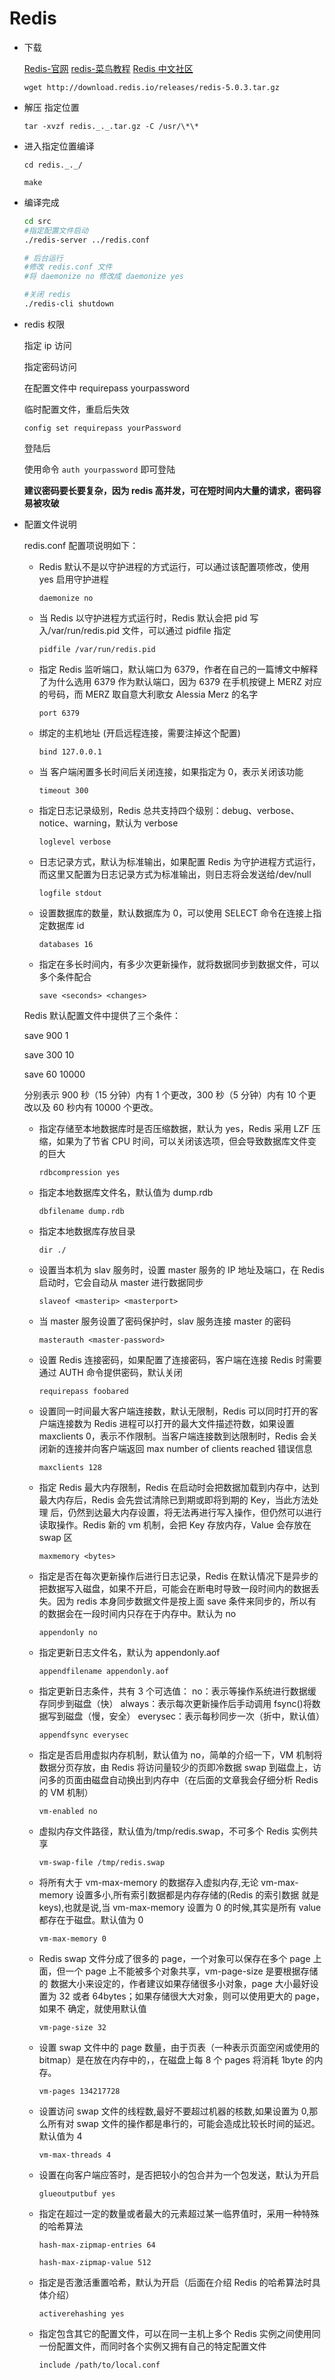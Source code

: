 # Redis

- 下载

  [Redis-官网](https://redis.io/)
  [redis-菜鸟教程](http://www.runoob.com/redis/redis-tutorial.html)
  [Redis 中文社区](http://www.redis.cn/)

  `wget http://download.redis.io/releases/redis-5.0.3.tar.gz`

- 解压 指定位置

  `tar -xvzf redis._._.tar.gz -C /usr/\*\*`

- 进入指定位置编译

  `cd redis._._/`

  `make`

- 编译完成

  ```sh
  cd src
  #指定配置文件启动
  ./redis-server ../redis.conf

  # 后台运行
  #修改 redis.conf 文件
  #将 daemonize no 修改成 daemonize yes

  #关闭 redis
  ./redis-cli shutdown
  ```

- redis 权限

  指定 ip 访问

  指定密码访问

  在配置文件中 requirepass yourpassword

  临时配置文件，重启后失效

  `config set requirepass yourPassword`

  登陆后

  使用命令 `auth yourpassword` 即可登陆

  **建议密码要长要复杂，因为 redis 高并发，可在短时间内大量的请求，密码容易被攻破**

- 配置文件说明

  redis.conf 配置项说明如下：

  - Redis 默认不是以守护进程的方式运行，可以通过该配置项修改，使用 yes 启用守护进程

    `daemonize no`

  - 当 Redis 以守护进程方式运行时，Redis 默认会把 pid 写入/var/run/redis.pid 文件，可以通过 pidfile 指定

    `pidfile /var/run/redis.pid`

  - 指定 Redis 监听端口，默认端口为 6379，作者在自己的一篇博文中解释了为什么选用 6379 作为默认端口，因为 6379 在手机按键上 MERZ 对应的号码，而 MERZ 取自意大利歌女 Alessia Merz 的名字

    `port 6379`

  - 绑定的主机地址 (开启远程连接，需要注掉这个配置)

    `bind 127.0.0.1`

  - 当 客户端闲置多长时间后关闭连接，如果指定为 0，表示关闭该功能

    `timeout 300`

  - 指定日志记录级别，Redis 总共支持四个级别：debug、verbose、notice、warning，默认为 verbose

    `loglevel verbose`

  - 日志记录方式，默认为标准输出，如果配置 Redis 为守护进程方式运行，而这里又配置为日志记录方式为标准输出，则日志将会发送给/dev/null

    `logfile stdout`

  - 设置数据库的数量，默认数据库为 0，可以使用 SELECT <dbid>命令在连接上指定数据库 id

    `databases 16`

  - 指定在多长时间内，有多少次更新操作，就将数据同步到数据文件，可以多个条件配合

    `save <seconds> <changes>`

  Redis 默认配置文件中提供了三个条件：

  save 900 1

  save 300 10

  save 60 10000

  分别表示 900 秒（15 分钟）内有 1 个更改，300 秒（5 分钟）内有 10 个更改以及 60 秒内有 10000 个更改。

  - 指定存储至本地数据库时是否压缩数据，默认为 yes，Redis 采用 LZF 压缩，如果为了节省 CPU 时间，可以关闭该选项，但会导致数据库文件变的巨大

    `rdbcompression yes`

  - 指定本地数据库文件名，默认值为 dump.rdb

    `dbfilename dump.rdb`

  - 指定本地数据库存放目录

    `dir ./`

  - 设置当本机为 slav 服务时，设置 master 服务的 IP 地址及端口，在 Redis 启动时，它会自动从 master 进行数据同步

    `slaveof <masterip> <masterport>`

  - 当 master 服务设置了密码保护时，slav 服务连接 master 的密码

    `masterauth <master-password>`

  - 设置 Redis 连接密码，如果配置了连接密码，客户端在连接 Redis 时需要通过 AUTH <password>命令提供密码，默认关闭

    `requirepass foobared`

  - 设置同一时间最大客户端连接数，默认无限制，Redis 可以同时打开的客户端连接数为 Redis 进程可以打开的最大文件描述符数，如果设置 maxclients 0，表示不作限制。当客户端连接数到达限制时，Redis 会关闭新的连接并向客户端返回 max number of clients reached 错误信息

    `maxclients 128`

  - 指定 Redis 最大内存限制，Redis 在启动时会把数据加载到内存中，达到最大内存后，Redis 会先尝试清除已到期或即将到期的 Key，当此方法处理 后，仍然到达最大内存设置，将无法再进行写入操作，但仍然可以进行读取操作。Redis 新的 vm 机制，会把 Key 存放内存，Value 会存放在 swap 区

    `maxmemory <bytes>`

  - 指定是否在每次更新操作后进行日志记录，Redis 在默认情况下是异步的把数据写入磁盘，如果不开启，可能会在断电时导致一段时间内的数据丢失。因为 redis 本身同步数据文件是按上面 save 条件来同步的，所以有的数据会在一段时间内只存在于内存中。默认为 no

    `appendonly no`

  - 指定更新日志文件名，默认为 appendonly.aof

    `appendfilename appendonly.aof`

  - 指定更新日志条件，共有 3 个可选值：
    no：表示等操作系统进行数据缓存同步到磁盘（快）
    always：表示每次更新操作后手动调用 fsync()将数据写到磁盘（慢，安全）
    everysec：表示每秒同步一次（折中，默认值）

    `appendfsync everysec`

  - 指定是否启用虚拟内存机制，默认值为 no，简单的介绍一下，VM 机制将数据分页存放，由 Redis 将访问量较少的页即冷数据 swap 到磁盘上，访问多的页面由磁盘自动换出到内存中（在后面的文章我会仔细分析 Redis 的 VM 机制）

    `vm-enabled no`

  - 虚拟内存文件路径，默认值为/tmp/redis.swap，不可多个 Redis 实例共享

    `vm-swap-file /tmp/redis.swap`

  - 将所有大于 vm-max-memory 的数据存入虚拟内存,无论 vm-max-memory 设置多小,所有索引数据都是内存存储的(Redis 的索引数据 就是 keys),也就是说,当 vm-max-memory 设置为 0 的时候,其实是所有 value 都存在于磁盘。默认值为 0

    `vm-max-memory 0`

  - Redis swap 文件分成了很多的 page，一个对象可以保存在多个 page 上面，但一个 page 上不能被多个对象共享，vm-page-size 是要根据存储的 数据大小来设定的，作者建议如果存储很多小对象，page 大小最好设置为 32 或者 64bytes；如果存储很大大对象，则可以使用更大的 page，如果不 确定，就使用默认值

    `vm-page-size 32`

  - 设置 swap 文件中的 page 数量，由于页表（一种表示页面空闲或使用的 bitmap）是在放在内存中的，，在磁盘上每 8 个 pages 将消耗 1byte 的内存。

    `vm-pages 134217728`

  - 设置访问 swap 文件的线程数,最好不要超过机器的核数,如果设置为 0,那么所有对 swap 文件的操作都是串行的，可能会造成比较长时间的延迟。默认值为 4

    `vm-max-threads 4`

  - 设置在向客户端应答时，是否把较小的包合并为一个包发送，默认为开启

    `glueoutputbuf yes`

  - 指定在超过一定的数量或者最大的元素超过某一临界值时，采用一种特殊的哈希算法

    `hash-max-zipmap-entries 64`

    `hash-max-zipmap-value 512`

  - 指定是否激活重置哈希，默认为开启（后面在介绍 Redis 的哈希算法时具体介绍）

    `activerehashing yes`

  - 指定包含其它的配置文件，可以在同一主机上多个 Redis 实例之间使用同一份配置文件，而同时各个实例又拥有自己的特定配置文件

    `include /path/to/local.conf`
